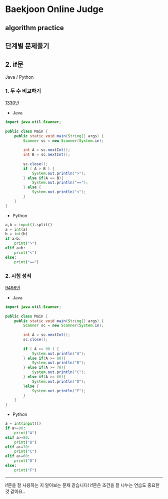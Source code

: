 # Baekjoon Online Judge

## algorithm practice
## 단계별 문제풀기
## 2. if문

Java / Python
<br>

### 1. 두 수 비교하기
[1330번](https://www.acmicpc.net/problem/1330) 

- Java
~~~~java
import java.util.Scanner;
 
public class Main {
	public static void main(String[] args) {
		Scanner sc = new Scanner(System.in);
 
		int A = sc.nextInt();
		int B = sc.nextInt();
        
		sc.close();
        if ( A > B ) {
            System.out.println(">");
        } else if(A == B){
            System.out.println("==");
        } else {
            System.out.println("<");
        }
    }
}
~~~~


- Python
~~~~python
a,b = input().split()
a = int(a)
b = int(b)
if a>b:
    print(">")
elif a<b:
    print("<")
else:
    print("==")
~~~~


### 2. 시험 성적
[9498번](https://www.acmicpc.net/problem/9498)

- Java
~~~java
import java.util.Scanner;
 
public class Main {
	public static void main(String[] args) {
		Scanner sc = new Scanner(System.in);
 
		int A = sc.nextInt();
        sc.close();
        
        if ( A >= 90 ) {
            System.out.println("A");
        } else if(A >= 80){
            System.out.println("B");
        } else if(A >= 70){
            System.out.println("C");
        } else if(A >= 60){
            System.out.println("D");
        }else {
            System.out.println("F");
        }
    }
}
~~~


- Python
~~~python
a = int(input())
if a>=90:
    print("A")
elif a>=80:
    print("B")
elif a>=70:
    print("C")
elif a>=60:
    print("D")
else:
    print("F")
~~~

---
if문을 잘 사용하는 지 알아보는 문제 같습니다!
if문은 조건을 잘 나누는 연습도 중요한 것 같아요..
